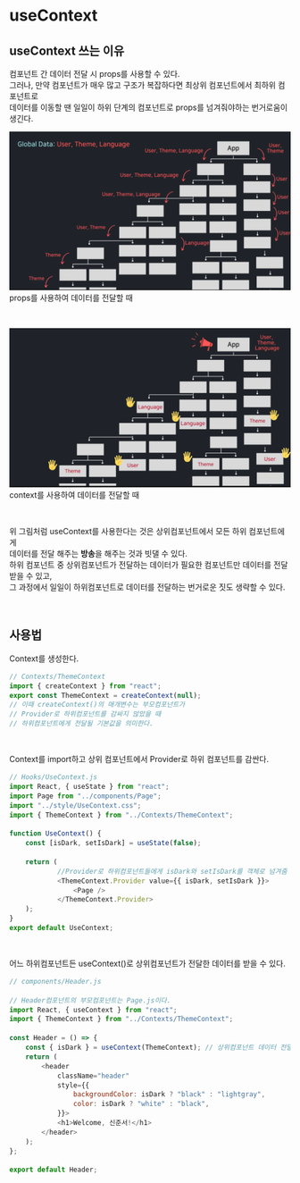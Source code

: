 # useContext

## useContext 쓰는 이유
컴포넌트 간 데이터 전달 시 props를 사용할 수 있다.<br>
그러나, 만약 컴포넌트가 매우 많고 구조가 복잡하다면 최상위 컴포넌트에서 최하위 컴포넌트로 <br>
데이터를 이동할 땐 일일이 하위 단계의 컴포넌트로 props를 넘겨줘야하는 번거로움이 생긴다.

![출처 : 별코딩유튜브](../../Images/useContext_1.png)
props를 사용하여 데이터를 전달할 때

<br>

![출처 : 별코딩유튜브](../../Images/useContext_2.png)context를 사용하여 데이터를 전달할 때

<br>

위 그림처럼 useContext를 사용한다는 것은 상위컴포넌트에서 모든 하위 컴포넌트에게 <br>데이터를 전달 해주는 **방송**을 해주는 것과 빗댈 수 있다.<br>
하위 컴포넌트 중 상위컴포넌트가 전달하는 데이터가 필요한 컴포넌트만 데이터를 전달 받을 수 있고,<br>
그 과정에서 일일이 하위컴포넌트로 데이터를 전달하는 번거로운 짓도 생략할 수 있다.

<br>

## 사용법
Context를 생성한다.
```js
// Contexts/ThemeContext
import { createContext } from "react";
export const ThemeContext = createContext(null);
// 이때 createContext()의 매개변수는 부모컴포넌트가 
// Provider로 하위컴포넌트를 감싸지 않았을 때 
// 하위컴포넌트에게 전달될 기본값을 의미한다.
```

<br>

Context를 import하고 상위 컴포넌트에서 Provider로 하위 컴포넌트를 감싼다.
```js
// Hooks/UseContext.js
import React, { useState } from "react";
import Page from "../components/Page";
import "../style/UseContext.css";
import { ThemeContext } from "../Contexts/ThemeContext";

function UseContext() {
	const [isDark, setIsDark] = useState(false);

	return (
			//Provider로 하위컴포넌트들에게 isDark와 setIsDark를 객체로 넘겨줌
			<ThemeContext.Provider value={{ isDark, setIsDark }}>
				<Page />
			</ThemeContext.Provider>
	);
}
export default UseContext;
```

<br>

어느 하위컴포넌트든 useContext()로 상위컴포넌트가 전달한 데이터를 받을 수 있다.
```js
// components/Header.js

// Header컴포넌트의 부모컴포넌트는 Page.js이다.
import React, { useContext } from "react";
import { ThemeContext } from "../Contexts/ThemeContext";

const Header = () => {
	const { isDark } = useContext(ThemeContext); // 상위컴포넌트 데이터 전달받기
	return (
		<header
			className="header"
			style={{
				backgroundColor: isDark ? "black" : "lightgray",
				color: isDark ? "white" : "black",
			}}>
			<h1>Welcome, 신준서!</h1>
		</header>
	);
};

export default Header;
```
